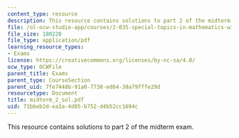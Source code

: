 ```yaml
---
content_type: resource
description: This resource contains solutions to part 2 of the midterm exam.
file: /ol-ocw-studio-app/courses/2-035-special-topics-in-mathematics-with-applications-linear-algebra-and-the-calculus-of-variations-spring-2007/71bbeb2dea3a4d05b752d4b52cc1694c_midterm_2_sol.pdf
file_size: 180220
file_type: application/pdf
learning_resource_types:
- Exams
license: https://creativecommons.org/licenses/by-nc-sa/4.0/
ocw_type: OCWFile
parent_title: Exams
parent_type: CourseSection
parent_uid: 7fe7448b-91a0-7738-ed64-38a79fffe29d
resourcetype: Document
title: midterm_2_sol.pdf
uid: 71bbeb2d-ea3a-4d05-b752-d4b52cc1694c
---
```

This resource contains solutions to part 2 of the midterm exam.